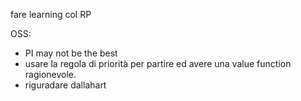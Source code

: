 fare learning col RP


OSS:
- PI may not be the best
- usare la regola di priorità per partire ed avere una value function ragionevole.
- riguradare dallahart

